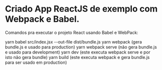 # Criado App ReactJS de exemplo com Webpack e Babel.

Comandos pra executar o projeto React usando Babel e WebPack:

yarn babel src/index.jsx --out-file dist/bundle.js
yarn webpack (gera bundle.js e usado para production)
yarn webpack serve (não gera bundle.js e usado para development)
yarn dev (este executa webpack serve e por isto não gera bundle)
yarn build (este executa webpack e gera bundle.js para ser usado em production)
